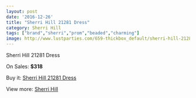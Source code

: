 ```yaml
---
layout: post
date: '2016-12-26'
title: "Sherri Hill 21281 Dress"
category: Sherri Hill
tags: ["brand","sherri","prom","beaded","charming"]
image: http://www.lustparties.com/659-thickbox_default/sherri-hill-21281-dress.jpg
---
```

Sherri Hill 21281 Dress

On Sales: **$318**
<a href="https://www.lustparties.com/en/sherri-hill/232-sherri-hill-21281-dress.html"><amp-img layout="responsive" width="600" height="600" src="//www.lustparties.com/659-thickbox_default/sherri-hill-21281-dress.jpg" alt="Sherri Hill 21281 Dress 0" /></a>
<a href="https://www.lustparties.com/en/sherri-hill/232-sherri-hill-21281-dress.html"><amp-img layout="responsive" width="600" height="600" src="//www.lustparties.com/660-thickbox_default/sherri-hill-21281-dress.jpg" alt="Sherri Hill 21281 Dress 1" /></a>
<a href="https://www.lustparties.com/en/sherri-hill/232-sherri-hill-21281-dress.html"><amp-img layout="responsive" width="600" height="600" src="//www.lustparties.com/661-thickbox_default/sherri-hill-21281-dress.jpg" alt="Sherri Hill 21281 Dress 2" /></a>
<a href="https://www.lustparties.com/en/sherri-hill/232-sherri-hill-21281-dress.html"><amp-img layout="responsive" width="600" height="600" src="//www.lustparties.com/662-thickbox_default/sherri-hill-21281-dress.jpg" alt="Sherri Hill 21281 Dress 3" /></a>
<a href="https://www.lustparties.com/en/sherri-hill/232-sherri-hill-21281-dress.html"><amp-img layout="responsive" width="600" height="600" src="//www.lustparties.com/663-thickbox_default/sherri-hill-21281-dress.jpg" alt="Sherri Hill 21281 Dress 4" /></a>

Buy it: [Sherri Hill 21281 Dress](https://www.lustparties.com/en/sherri-hill/232-sherri-hill-21281-dress.html "Sherri Hill 21281 Dress")

View more: [Sherri Hill](https://www.lustparties.com/en/2-sherri-hill "Sherri Hill")